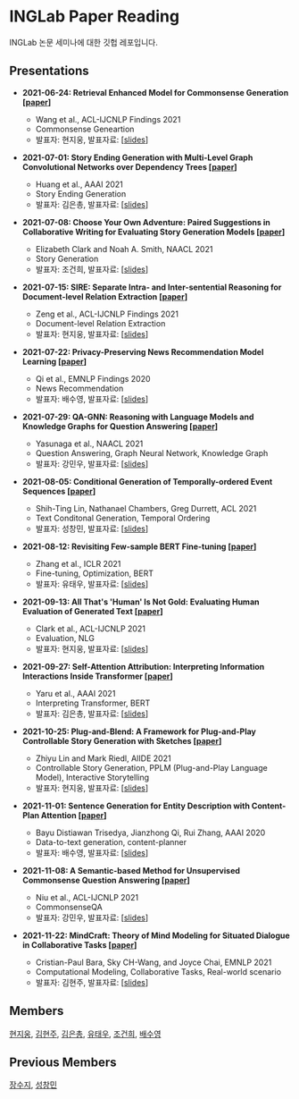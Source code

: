 # INGLab Paper Reading
INGLab 논문 세미나에 대한 깃헙 레포입니다.

## Presentations
* __2021-06-24: Retrieval Enhanced Model for Commonsense Generation \[[paper](https://arxiv.org/abs/2105.11174)\]__
  - Wang et al., ACL-IJCNLP Findings 2021  
  - Commonsense Geneartion  
  - 발표자: 현지웅, 발표자료: \[[slides](./presentations/20210624_jw_Retrieval%20Enhanced%20Model%20for%20Commonsense%20Generation.pdf)\]
* __2021-07-01: Story Ending Generation with Multi-Level Graph Convolutional Networks over Dependency Trees \[[paper](https://ojs.aaai.org/index.php/AAAI/article/view/17545)\]__
  - Huang et al., AAAI 2021
  - Story Ending Generation
  - 발표자: 김은총, 발표자료: \[[slides](./presentations/20210701_ec_Story%20Ending%20Generation%20with%20Multi-Level%20Graph%20Convolutional%20Networks%20over%20Dependency%20Trees.pdf)\]
* __2021-07-08: Choose Your Own Adventure: Paired Suggestions in Collaborative Writing for Evaluating Story Generation Models \[[paper](https://aclanthology.org/2021.naacl-main.279.pdf)\]__
  - Elizabeth Clark and Noah A. Smith, NAACL 2021
  - Story Generation
  - 발표자: 조건희, 발표자료: \[[slides](./presentations/20210708_gh_Choose%20Your%20Own%20Adventure%20Paired%20Suggestions%20in%20Collaborative%20Writing%20for%20Evaluating%20Story%20Generation%20Models.pdf)\]
* __2021-07-15: SIRE: Separate Intra- and Inter-sentential Reasoning for Document-level Relation Extraction \[[paper](https://arxiv.org/abs/2106.01709)\]__
  - Zeng et al., ACL-IJCNLP Findings 2021
  - Document-level Relation Extraction
  - 발표자: 현지웅, 발표자료: \[[slides](./presentations/20210714_jw_SIRE%20Separate%20Intra-%20and%20Inter-sentential%20Reasoning%20for%20Document-level%20Relation%20Extraction.pdf)\]  

* __2021-07-22: Privacy-Preserving News Recommendation Model Learning \[[paper](https://arxiv.org/abs/2003.09592)\]__
  - Qi et al., EMNLP Findings 2020  
  - News Recommendation  
  - 발표자: 배수영, 발표자료: \[[slides](./presentations/20210722_sy_Privacy-Preserving%20News%20Recommendation%20Model%20Learning.pdf)\]

* __2021-07-29: QA-GNN: Reasoning with Language Models and Knowledge Graphs for Question Answering \[[paper](https://arxiv.org/abs/2104.06378)\]__
  - Yasunaga et al., NAACL 2021
  - Question Answering, Graph Neural Network, Knowledge Graph
  - 발표자: 강민우, 발표자료: \[[slides](./presentations/20210728_mw_Reasoning%20with%20Language%20Models%20and%20Knowledge%20Graphs.pdf)\]

* __2021-08-05: Conditional Generation of Temporally-ordered Event Sequences \[[paper](https://arxiv.org/abs/2012.15786)\]__
  - Shih-Ting Lin, Nathanael Chambers, Greg Durrett, ACL 2021
  - Text Conditonal Generation, Temporal Ordering
  - 발표자: 성창민, 발표자료: \[[slides](./presentations/20210805_cm_Conditional%20Generation%20of%20Temporally-ordered%20Event%20Sequences.pdf)\]

* __2021-08-12: Revisiting Few-sample BERT Fine-tuning \[[paper](https://arxiv.org/abs/2006.05987)\]__
  - Zhang et al., ICLR 2021
  - Fine-tuning, Optimization, BERT
  - 발표자: 유태우, 발표자료: \[[slides](./presentations/20210812_tw_REVISITING%20FEWSAMPLE%20BERT%20FINETUNING.pdf)\]

* __2021-09-13: All That's 'Human' Is Not Gold: Evaluating Human Evaluation of Generated Text \[[paper](https://aclanthology.org/2021.acl-long.565/)]__
  - Clark et al., ACL-IJCNLP 2021
  - Evaluation, NLG
  - 발표자: 현지웅, 발표자료: \[[slides](./presentations/20210913_jw_All%20Thtat's%20'Human'%20Is%20Not%20Gold%20Evaluating%20Human%20Evaluation%20of%20Generated%20Text.pdf)\]


* __2021-09-27: Self-Attention Attribution: Interpreting Information Interactions Inside Transformer \[[paper](https://arxiv.org/abs/2004.11207)\]__
  - Yaru et al., AAAI 2021
  - Interpreting Transformer, BERT
  - 발표자: 김은총, 발표자료: \[[slides](./presentations/20210927_ec_Self-Attention%20Attribution%2C%20Interpreting%20Information%20Interactions%20Inside%20Transformer.pdf)\]

* __2021-10-25: Plug-and-Blend: A Framework for Plug-and-Play Controllable Story Generation with Sketches \[[paper](https://arxiv.org/abs/2104.04039)\]__
  - Zhiyu Lin and Mark Riedl, AIIDE 2021
  - Controllable Story Generation, PPLM (Plug-and-Play Language Model), Interactive Storytelling
  - 발표자: 현지웅, 발표자료: \[[slides](./presentations/20211025_jw_Plug-and-Blend%20A%20Framework%20for%20Plug-and-Play%20Controllable%20Story%20Generation%20with%20Sketches.pdf)\]

* __2021-11-01: Sentence Generation for Entity Description with Content-Plan Attention \[[paper](https://ojs.aaai.org/index.php/AAAI/article/view/6439)\]__
  - Bayu Distiawan Trisedya, Jianzhong Qi, Rui Zhang, AAAI 2020
  - Data-to-text generation, content-planner
  - 발표자: 배수영, 발표자료: \[[slides](./presentations/20211101_sy_Sentence%20Generation%20for%20Entity%20Description%20with%20Content-Plan%20Attention.pdf)\]

* __2021-11-08: A Semantic-based Method for Unsupervised Commonsense Question Answering \[[paper](https://aclanthology.org/2021.acl-long.237/)\]__
  - Niu et al., ACL-IJCNLP 2021
  - CommonsenseQA
  - 발표자: 강민우, 발표자료: \[[slides](./presentations/)\]

* __2021-11-22: MindCraft: Theory of Mind Modeling for Situated Dialogue in Collaborative Tasks \[[paper](https://aclanthology.org/2021.emnlp-main.85/)\]__
  - Cristian-Paul Bara, Sky CH-Wang, and Joyce Chai, EMNLP 2021
  - Computational Modeling, Collaborative Tasks, Real-world scenario
  - 발표자: 김현주, 발표자료: \[[slides](./presentations/)\]
 
## Members
[현지웅](https://github.com/kabbi159), [김현주](https://github.com/arensis-julia), [김은총](https://github.com/ianchongchong), [유태우](https://github.com/mzyt3569), [조건희](https://github.com/Gunhee-Cho), [배수영](https://github.com/BaeSuyoung)

## Previous Members
[장수지](https://github.com/SUJI100418), [성창민](https://github.com/tjdckdals)
